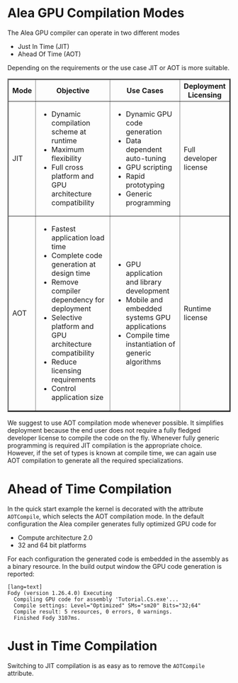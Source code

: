 # Alea GPU Compilation Modes

The Alea GPU compiler can operate in two different modes
  
  - Just In Time (JIT) 
  - Ahead Of Time (AOT)

Depending on the requirements or the use case JIT or AOT is more suitable.

<table border="2" cellpadding="5" id="inTable">
<colgroup>
    <col span="1" style="width: 7%;">
    <col span="1" style="width: 40%;">
    <col span="1" style="width: 35%;">
    <col span="1" style="width: 18%;">
</colgroup>
<tr><th>Mode</th><th>Objective</th><th>Use Cases</th><th>Deployment Licensing</th></tr>
<tr>
	<td>JIT</td>
	<td>
		<ul>
		    <li>Dynamic compilation scheme at runtime</li>
		    <li>Maximum flexibility</li>
		    <li>Full cross platform and GPU architecture compatibility</li>
		</ul>
	</td>
	<td> 
		<ul>
		    <li>Dynamic GPU code generation</li>
		    <li>Data dependent auto-tuning</li>
		    <li>GPU scripting</li>
		    <li>Rapid prototyping</li>
		    <li>Generic programming</li>
		</ul>
	</td>
	<td> 
		Full developer license
	</td>	
</tr>
<tr>
	<td>AOT</td>
	<td>
		<ul>
		    <li>Fastest application load time</li>
		    <li>Complete code generation at design time</li>
		    <li>Remove compiler dependency for deployment</li>
		    <li>Selective platform and GPU architecture compatibility</li>
		    <li>Reduce licensing requirements</li>	
		    <li>Control application size</li>	
		</ul>
	</td>
	<td> 
		<ul>
		    <li>GPU application and library development</li>
		    <li>Mobile and embedded systems GPU applications</li>
		    <li>Compile time instantiation of generic algorithms</li>
		</ul>
	</td>
	<td> 
		Runtime license
	</td>	
</tr>
</table>

We suggest to use AOT compilation mode whenever possible. It simplifies deployment 
because the end user does not require a fully fledged developer license to compile the 
code on the fly. Whenever fully generic programming is required JIT compilation is
the appropriate choice. However, if the set of types is known at compile time, we can 
again use AOT compilation to generate all the required specializations. 


# Ahead of Time Compilation

In the quick start example the kernel is decorated with the attribute `AOTCompile`, which selects the AOT compilation mode.
In the default configuration the Alea compiler generates fully optimized GPU code for 
  
   - Compute architecture 2.0 
   - 32 and 64 bit platforms

For each configuration the generated code is embedded in the assembly as a binary resource. In the 
build output window the GPU code generation is reported:

	[lang=text]
    Fody (version 1.26.4.0) Executing
      Compiling GPU code for assembly 'Tutorial.Cs.exe'...
      Compile settings: Level="Optimized" SMs="sm20" Bits="32;64"
      Compile result: 5 resources, 0 errors, 0 warnings.
      Finished Fody 3107ms.	



# Just in Time Compilation

Switching to JIT compilation is as easy as to remove the `AOTCompile` attribute. 

